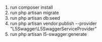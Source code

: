 1. run composer install
2. run php artisan migrate
3. run php artisan db:seed
4. run php artisan vendor:publish --provider "L5Swagger\L5SwaggerServiceProvider"
6. run php artisan l5-swagger:generate